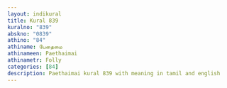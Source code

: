 ```yaml
---
layout: indikural
title: Kural 839
kuralno: "839"
abskno: "0839"
athino: "84"
athiname: பேதைமை
athinameen: Paethaimai
athinametr: Folly
categories: [84]
description: Paethaimai kural 839 with meaning in tamil and english 
---
```


